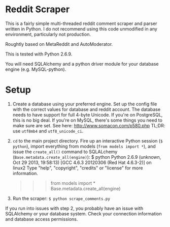 # Reddit Scraper

This is a fairly simple multi-threaded reddit comment scraper and parser written in Python.
I do not recommend using this code unmodified in any environment, particularly not production.

Roughtly based on MetaReddit and AutoModerator.

This is tested with Python 2.6.9.

You will need SQLAlchemy and a python driver module for your database engine (e.g. MySQL-python).

# Setup

1. Create a database using your preferred engine. Set up the config file with the correct values for database and reddit account.
   The database needs to have support for full 4-byte Unicode. If you're on PostgreSQL, this is no big deal. If you're on MySQL,
   there's some things you need to make sure are set. See here: http://www.somacon.com/p580.php TL;DR: use `utf8mb4` and `utf8_unicode_ci`.

2. `cd` to the main project directory. Fire up an interactive Python session (`$ python`), import everything from models (`from models import *`), and issue the `create_all()` command to SQLALchemy (`Base.metadata.create_all(engine)`):
    $ python
    Python 2.6.9 (unknown, Oct 29 2013, 19:58:13) 
    [GCC 4.6.3 20120306 (Red Hat 4.6.3-2)] on linux2
    Type "help", "copyright", "credits" or "license" for more information.
    >>> from models import *
    >>> Base.metadata.create_all(engine)

3. Run the scraper: `$ python scrape_comments.py`

If you run into issues with step 2, you probably have an issue with SQLAlchemy or your database system. Check your connection information and database access permissions.


